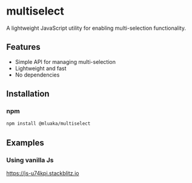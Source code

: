 # multiselect

A lightweight JavaScript utility for enabling multi-selection functionality.

## Features

- Simple API for managing multi-selection
- Lightweight and fast
- No dependencies

## Installation

### npm

```bash
npm install @mluaka/multiselect
```

## Examples

### Using vanilla Js
https://js-u74kpi.stackblitz.io
